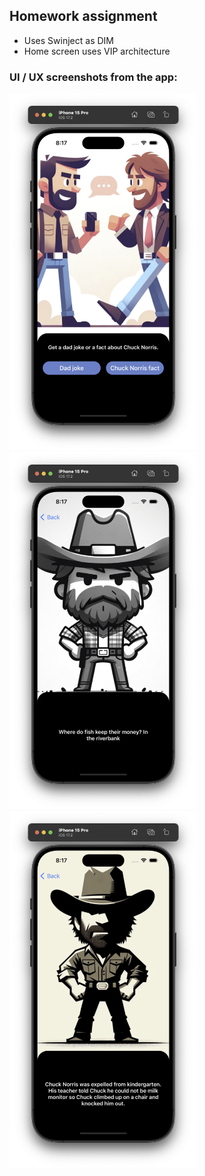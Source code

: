 ## Homework assignment

- Uses Swinject as DIM
- Home screen uses VIP architecture

### UI / UX screenshots from the app:

<div>
  <img src="/images/home.png" alt="Image 1" width="300" style="display: inline-block;"/>
  <img src="/images/dad.png" alt="Image 2" width="300" style="display: inline-block;"/>
  <img src="/images/chuck.png" alt="Image 3" width="300" style="display: inline-block;"/>
</div>

